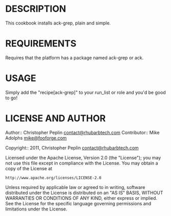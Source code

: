 DESCRIPTION
===========

This cookbook installs ack-grep, plain and simple.

REQUIREMENTS
============

Requires that the platform has a package named ack-grep or ack.

USAGE
=====

Simply add the "recipe[ack-grep]" to your run\_list or role and you'd be
good to go!

LICENSE AND AUTHOR
==================

Author:: Christopher Peplin <contact@rhubarbtech.com>
Contributor:: Mike Adolphs <mike@fooforge.com>

Copyright:: 2011, Christopher Peplin <contact@rhubarbtech.com>

Licensed under the Apache License, Version 2.0 (the "License");
you may not use this file except in compliance with the License.
You may obtain a copy of the License at

    http://www.apache.org/licenses/LICENSE-2.0

Unless required by applicable law or agreed to in writing, software
distributed under the License is distributed on an "AS IS" BASIS,
WITHOUT WARRANTIES OR CONDITIONS OF ANY KIND, either express or implied.
See the License for the specific language governing permissions and
limitations under the License.
